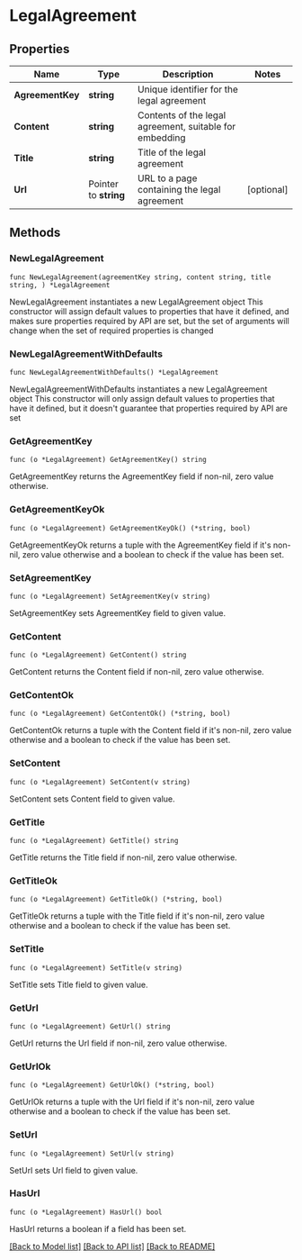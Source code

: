 # LegalAgreement

## Properties

Name | Type | Description | Notes
------------ | ------------- | ------------- | -------------
**AgreementKey** | **string** | Unique identifier for the legal agreement | 
**Content** | **string** | Contents of the legal agreement, suitable for embedding | 
**Title** | **string** | Title of the legal agreement | 
**Url** | Pointer to **string** | URL to a page containing the legal agreement | [optional] 

## Methods

### NewLegalAgreement

`func NewLegalAgreement(agreementKey string, content string, title string, ) *LegalAgreement`

NewLegalAgreement instantiates a new LegalAgreement object
This constructor will assign default values to properties that have it defined,
and makes sure properties required by API are set, but the set of arguments
will change when the set of required properties is changed

### NewLegalAgreementWithDefaults

`func NewLegalAgreementWithDefaults() *LegalAgreement`

NewLegalAgreementWithDefaults instantiates a new LegalAgreement object
This constructor will only assign default values to properties that have it defined,
but it doesn't guarantee that properties required by API are set

### GetAgreementKey

`func (o *LegalAgreement) GetAgreementKey() string`

GetAgreementKey returns the AgreementKey field if non-nil, zero value otherwise.

### GetAgreementKeyOk

`func (o *LegalAgreement) GetAgreementKeyOk() (*string, bool)`

GetAgreementKeyOk returns a tuple with the AgreementKey field if it's non-nil, zero value otherwise
and a boolean to check if the value has been set.

### SetAgreementKey

`func (o *LegalAgreement) SetAgreementKey(v string)`

SetAgreementKey sets AgreementKey field to given value.


### GetContent

`func (o *LegalAgreement) GetContent() string`

GetContent returns the Content field if non-nil, zero value otherwise.

### GetContentOk

`func (o *LegalAgreement) GetContentOk() (*string, bool)`

GetContentOk returns a tuple with the Content field if it's non-nil, zero value otherwise
and a boolean to check if the value has been set.

### SetContent

`func (o *LegalAgreement) SetContent(v string)`

SetContent sets Content field to given value.


### GetTitle

`func (o *LegalAgreement) GetTitle() string`

GetTitle returns the Title field if non-nil, zero value otherwise.

### GetTitleOk

`func (o *LegalAgreement) GetTitleOk() (*string, bool)`

GetTitleOk returns a tuple with the Title field if it's non-nil, zero value otherwise
and a boolean to check if the value has been set.

### SetTitle

`func (o *LegalAgreement) SetTitle(v string)`

SetTitle sets Title field to given value.


### GetUrl

`func (o *LegalAgreement) GetUrl() string`

GetUrl returns the Url field if non-nil, zero value otherwise.

### GetUrlOk

`func (o *LegalAgreement) GetUrlOk() (*string, bool)`

GetUrlOk returns a tuple with the Url field if it's non-nil, zero value otherwise
and a boolean to check if the value has been set.

### SetUrl

`func (o *LegalAgreement) SetUrl(v string)`

SetUrl sets Url field to given value.

### HasUrl

`func (o *LegalAgreement) HasUrl() bool`

HasUrl returns a boolean if a field has been set.


[[Back to Model list]](../README.md#documentation-for-models) [[Back to API list]](../README.md#documentation-for-api-endpoints) [[Back to README]](../README.md)


